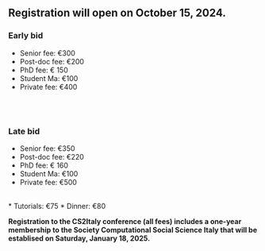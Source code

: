 ## Registration will open on October 15, 2024.  

### Early bid
* Senior fee: €300
* Post-doc fee: €200
* PhD fee: € 150
* Student Ma:  €100
* Private fee: €400
<br/>
<br/>

### Late bid
* Senior fee: €350
* Post-doc fee: €220
* PhD fee: € 160
* Student Ma:  €100
* Private fee: €500
<br/>
* Tutorials: €75
* Dinner: €80 
<br/>

**Registration to the CS2Italy conference (all fees) includes a one-year membership to the Society Computational Social Science Italy that will be establised on Saturday, January 18, 2025.**

